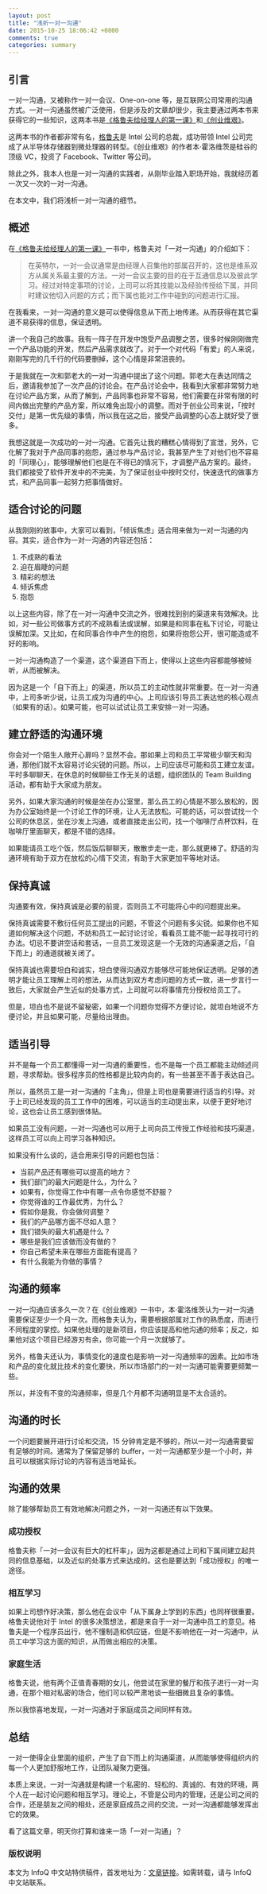 ```yaml
---
layout: post
title: "浅析一对一沟通"
date: 2015-10-25 18:06:42 +0800
comments: true
categories: summary
---
```


## 引言

一对一沟通，又被称作一对一会议、One-on-one 等，是互联网公司常用的沟通方式。一对一沟通虽然被广泛使用，但是涉及的文章却很少，我主要通过两本书来获得它的一些知识，这两本书是[《格鲁夫给经理人的第一课》](https://book.douban.com/subject/5431183/)和[《创业维艰》](https://book.douban.com/subject/26306686/)。

这两本书的作者都非常有名，[格鲁夫](http://baike.baidu.com/view/1659256.htm)是 Intel 公司的总裁，成功带领 Intel 公司完成了从半导体存储器到微处理器的转型。《创业维艰》的作者本·霍洛维茨是硅谷的顶级 VC，投资了 Facebook、Twitter 等公司。

除此之外，我本人也是一对一沟通的实践者，从刚毕业踏入职场开始，我就经历着一次又一次的一对一沟通。

在本文中，我们将浅析一对一沟通的细节。

## 概述

在[《格鲁夫给经理人的第一课》](https://book.douban.com/subject/5431183/)一书中，格鲁夫对「一对一沟通」的介绍如下：

> 在英特尔，一对一会议通常是由经理人召集他的部属召开的，这也是维系双方从属关系最主要的方法。一对一会议主要的目的在于互通信息以及彼此学习。经过对特定事项的讨论，上司可以将其技能以及经验传授给下属，并同时建议他切入问题的方式；而下属也能对工作中碰到的问题进行汇报。

在我看来，一对一沟通的意义是可以使得信息从下而上地传递。从而获得在其它渠道不易获得的信息，保证透明。

讲一个我自己的故事。我有一阵子在开发中饱受产品调整之苦，很多时候刚刚做完一个产品功能的开发，然后产品需求就改了。对于一个对代码「有爱」的人来说，刚刚写完的几千行的代码要删掉，这个心情是非常沮丧的。

于是我就在一次和郭老大的一对一沟通中提出了这个问题。郭老大在表达同情之后，邀请我参加了一次产品的讨论会。在产品讨论会中，我看到大家都非常努力地在讨论产品方案，从而了解到，产品同事也非常不容易，他们需要在非常有限的时间内做出完整的产品方案，所以难免出现小的调整。而对于创业公司来说，「按时交付」是第一优先级的事情，所以我在这之后，接受产品调整的心态上就好受了很多。

我想这就是一次成功的一对一沟通。它首先让我的糟糕心情得到了宣泄，另外，它化解了我对于产品同事的抱怨，通过参与产品讨论，我甚至产生了对他们也不容易的「同理心」，能够理解他们也是在不得已的情况下，才调整产品方案的。最终，我们都接受了软件开发中的不完美，为了保证创业中按时交付，快速迭代的做事方式，和产品同事一起努力把事情做好。

##  适合讨论的问题

从我刚刚的故事中，大家可以看到，「倾诉焦虑」适合用来做为一对一沟通的内容。其实，适合作为一对一沟通的内容还包括：

 1. 不成熟的看法
 1. 迫在眉睫的问题
 1. 精彩的想法
 1. 倾诉焦虑
 1. 抱怨

以上这些内容，除了在一对一沟通中交流之外，很难找到别的渠道来有效解决。比如，对一些公司做事方式的不成熟看法或误解，如果是和同事在私下讨论，可能让误解加深。又比如，在和同事合作中产生的抱怨，如果将抱怨公开，很可能造成不好的影响。

一对一沟通构造了一个渠道，这个渠道自下而上，使得以上这些内容都能够被倾听，从而被解决。

因为这是一个「自下而上」的渠道，所以员工的主动性就非常重要。在一对一沟通中，上司多听少说，让员工成为沟通的中心。上司应该引导员工表达他的核心观点（如果有的话）。如果可能，也可以试试让员工来安排一对一沟通。

## 建立舒适的沟通环境

你会对一个陌生人敞开心扉吗？显然不会。那如果上司和员工平常极少聊天和沟通，那他们就不太容易讨论尖锐的问题。所以，上司应该尽可能和员工建立友谊。平时多聊聊天，在休息的时候聊些工作无关的话题，组织团队的 Team Building 活动，都有助于大家成为朋友。

另外，如果大家沟通的时候是坐在办公室里，那么员工的心情是不那么放松的，因为办公室始终是一个讨论工作的环境，让人无法放松。可能的话，可以尝试找一个公司的休息区，坐在沙发上沟通，或者直接走出公司，找一个咖啡厅点杯饮料，在咖啡厅里面聊天，都是不错的选择。

如果能请员工吃个饭，然后饭后聊聊天，散散步走一走，那么就更棒了。舒适的沟通环境有助于双方在放松的心情下交流，有助于大家更加平等地对话。

## 保持真诚

沟通要有效，保持真诚是必要的前提，否则员工不可能将心中的问题提出来。

保持真诚需要不敷衍任何员工提出的问题，不管这个问题有多尖锐。如果你也不知道如何解决这个问题，不妨和员工一起讨论讨论，看看员工能不能一起寻找可行的办法。切忌不要讲空话和套话，一旦员工发现这是一个无效的沟通渠道之后，「自下而上」的通道就被关闭了。

保持真诚也需要坦白和诚实，坦白使得沟通双方能够尽可能地保证透明。足够的透明才能让员工理解上司的想法，从而达到双方考虑问题的方式一致，进一步言行一致后，大家就会产生近似的处事方式，上司就可以将事情充分授权给员工了。

但是，坦白也不是说不留秘密，如果一个问题你觉得不方便讨论，就坦白地说不方便讨论，并且如果可能，尽量给出理由。

## 适当引导

并不是每一个员工都懂得一对一沟通的重要性，也不是每一个员工都能主动倾述问题，寻求帮助。很多程序员的性格都是比较内向的，有一些甚至不善于表达自己。

所以，虽然员工是一对一沟通的「主角」，但是上司也是需要进行适当的引导。对于上司已经发现的员工工作中的困难，可以适当的主动提出来，以便于更好地讨论，这也会让员工感到很体贴。

如果员工没有问题，一对一沟通也可以用于上司向员工传授工作经验和技巧渠道，这样员工可以向上司学习各种知识。

如果没有什么谈的，适合用来引导的问题也包括：

 * 当前产品还有哪些可以提高的地方？
 * 我们部门的最大问题是什么，为什么？
 * 如果有，你觉得工作中有哪一点令你感觉不舒服？
 * 你觉得谁的工作最优秀，为什么？
 * 假如你是我，你会做何调整？
 * 我们的产品哪方面不尽如人意？
 * 我们错失的最大机遇是什么？
 * 哪些是我们应该做而没有做的？
 * 你自己希望未来在哪些方面能有提高？
 * 有什么我能为你做的事情？

## 沟通的频率

一对一沟通应该多久一次？在《创业维艰》一书中，本·霍洛维茨认为一对一沟通需要保证至少一个月一次。而格鲁夫认为，需要根据部属对工作的熟悉度，而进行不同程度的掌控。如果他处理的是新项目，你应该提高和他沟通的频率；反之，如果他对这个项目已经游刃有余，你可能一个月一次就够了。

另外，格鲁夫还认为，事情变化的速度也是影响一对一沟通频率的因素。比如市场和产品的变化就比技术的变化要快，所以市场部门的一对一沟通可能需要更频繁一些。

所以，并没有不变的沟通频率，但是几个月都不沟通明显是不太合适的。

##  沟通的时长

一个问题要展开进行讨论和交流，15 分钟肯定是不够的，所以一对一沟通需要留有足够的时间。通常为了保留足够的 buffer，一对一沟通都至少是一个小时，并且可以根据实际讨论的内容有适当地延长。

##   沟通的效果

除了能够帮助员工有效地解决问题之外，一对一沟通还有以下效果。

### 成功授权

格鲁夫称「一对一会议有巨大的杠杆率」，因为这都是通过上司和下属间建立起共同的信息基础，以及近似的处事方式来达成的。这也是要达到「成功授权」的唯一途径。

### 相互学习

如果上司想作好决策，那么他在会议中「从下属身上学到的东西」也同样很重要。格鲁夫说他对于 Intel 的很多决策想法，都是来自于一对一沟通中员工的意见。格鲁夫是一个程序员出行，他不懂制造和供应链，但是不影响他在一对一沟通中，从员工中学习这方面的知识，从而做出相应的决策。

### 家庭生活

格鲁夫说，他有两个正值青春期的女儿，他尝试在家里的餐厅和孩子进行一对一沟通，在那个相对私密的场合，他们可以较严肃地谈一些细微且复杂的事情。

所以我惊喜地发现，一对一沟通对于家庭成员之间同样有效。

## 总结

一对一使得企业里面的组织，产生了自下而上的沟通渠道，从而能够使得组织内的每一个人更加舒服地工作，让团队凝聚力更强。

本质上来说，一对一沟通就是构建一个私密的、轻松的、真诚的、有效的环境，两个人在一起讨论问题和相互学习。理论上，不管是公司内的管理，还是公司之间的合作，还是朋友之间的相处，还是家庭成员之间的交流，一对一沟通都能够发挥出它的效果。

看了这篇文章，明天你打算和谁来一场「一对一沟通」？

### 版权说明

本文为 InfoQ 中文站特供稿件，首发地址为：[文章链接](http://www.infoq.com/cn/articles/analysis-of-one-to-one-communication#rd)。如需转载，请与 InfoQ 中文站联系。

